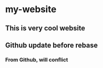 # my-website

## This is very cool website

## Github update before rebase

### From Github, will conflict
